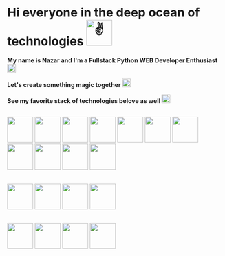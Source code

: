  

# Hi everyone in the deep ocean of technologies<picture> <source srcset="https://fonts.gstatic.com/s/e/notoemoji/latest/270c_fe0f/512.webp" type="image/webp">  <img src="https://fonts.gstatic.com/s/e/notoemoji/latest/270c_fe0f/512.gif" alt="✌" width="60" height="60"> </picture>

 **My name is Nazar and I'm a Fullstack Python WEB Developer Enthusiast <picture> <source srcset="https://fonts.gstatic.com/s/e/notoemoji/latest/1f40d/512.webp" type="image/webp"> <img src="https://fonts.gstatic.com/s/e/notoemoji/latest/1f40d/512.gif" alt="🐍" width="20" height="20"> </picture>**

**Let's create something magic together <picture> <source srcset="https://fonts.gstatic.com/s/e/notoemoji/latest/1f52e/512.webp" type="image/webp"> <img src="https://fonts.gstatic.com/s/e/notoemoji/latest/1f52e/512.gif" alt="🔮" width="20" height="20"> </picture>** 

**See my favorite stack of technologies belove as well <picture> <source srcset="https://fonts.gstatic.com/s/e/notoemoji/latest/1f393/512.webp" type="image/webp"> <img src="https://fonts.gstatic.com/s/e/notoemoji/latest/1f393/512.gif" alt="🎓" width="20" height="20"> </picture>**

##

<img src="https://cdn.jsdelivr.net/gh/devicons/devicon@latest/icons/python/python-original-wordmark.svg" style="width:60px" /> <img src="https://cdn.jsdelivr.net/gh/devicons/devicon@latest/icons/django/django-plain.svg" style="width:60px" /> <img src="https://cdn.jsdelivr.net/gh/devicons/devicon@latest/icons/html5/html5-original-wordmark.svg" style="width:60px"/> <img src="https://cdn.jsdelivr.net/gh/devicons/devicon@latest/icons/css3/css3-original-wordmark.svg" style="width:60px" /> <img src="https://cdn.jsdelivr.net/gh/devicons/devicon@latest/icons/sass/sass-original.svg" style="width:60px" /> <img src="https://cdn.jsdelivr.net/gh/devicons/devicon@latest/icons/bootstrap/bootstrap-original-wordmark.svg" style="width:60px"/> <img src="https://cdn.jsdelivr.net/gh/devicons/devicon@latest/icons/foundation/foundation-original.svg" style="width:60px"/> <img src="https://cdn.jsdelivr.net/gh/devicons/devicon@latest/icons/javascript/javascript-original.svg" style="width:60px"/>
<img src="https://cdn.jsdelivr.net/gh/devicons/devicon@latest/icons/nodejs/nodejs-original-wordmark.svg" style="width:60px"/> <img src="https://cdn.jsdelivr.net/gh/devicons/devicon@latest/icons/pypi/pypi-original-wordmark.svg" style="width:60px" />
<img src="https://cdn.jsdelivr.net/gh/devicons/devicon@latest/icons/npm/npm-original-wordmark.svg" style="width:60px"/>                     
##
<img src="https://cdn.jsdelivr.net/gh/devicons/devicon@latest/icons/heroku/heroku-original-wordmark.svg" style="width:60px"/> <img src="https://cdn.jsdelivr.net/gh/devicons/devicon@latest/icons/amazonwebservices/amazonwebservices-original-wordmark.svg" style="width:60px" /> <img src="https://cdn.jsdelivr.net/gh/devicons/devicon@latest/icons/postgresql/postgresql-original-wordmark.svg" style="width:60px"/> <img src="https://cdn.jsdelivr.net/gh/devicons/devicon@latest/icons/sqlite/sqlite-original.svg" style="width:60px"/>
##
<img src="https://cdn.jsdelivr.net/gh/devicons/devicon@latest/icons/git/git-original-wordmark.svg" style="width:60px" /> <img src="https://cdn.jsdelivr.net/gh/devicons/devicon@latest/icons/github/github-original.svg" style="width:60px"/>
<img src="https://cdn.jsdelivr.net/gh/devicons/devicon@latest/icons/pytest/pytest-original.svg" style="width:60px"/> <img src="https://cdn.jsdelivr.net/gh/devicons/devicon@latest/icons/postman/postman-original.svg" style="width:60px"/>
          
                   
          
          
          
          
          
          
                   
          

<!--
**Nazar-Pichak/Nazar-Pichak** is a ✨ _special_ ✨ repository because its `README.md` (this file) appears on your GitHub profile.

Here are some ideas to get you started:

- 🔭 I’m currently working on ...
- 🌱 I’m currently learning ...
- 👯 I’m looking to collaborate on ...
- 🤔 I’m looking for help with ...
- 💬 Ask me about ...
- 📫 How to reach me: ...
- 😄 Pronouns: ...
- ⚡ Fun fact: ...
-->
